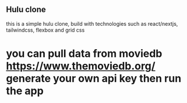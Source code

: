 ## Hulu clone
this is a simple hulu clone, build with technologies such as react/nextjs, tailwindcss, flexbox and grid css

# you can pull data from moviedb https://www.themoviedb.org/ generate your own api key then run the app

